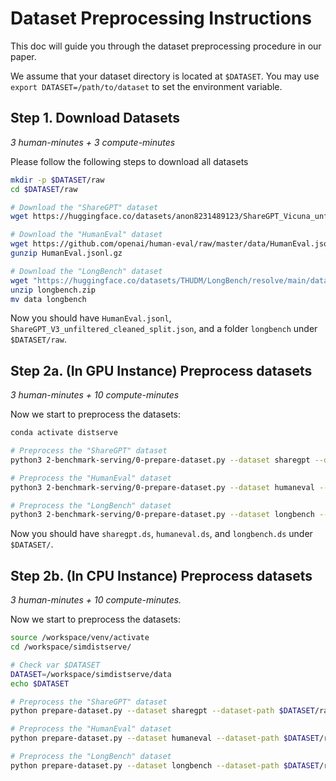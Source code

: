 # Dataset Preprocessing Instructions

This doc will guide you through the dataset preprocessing procedure in our paper.

We assume that your dataset directory is located at `$DATASET`. You may use `export DATASET=/path/to/dataset` to set the environment variable.

## Step 1. Download Datasets

*3 human-minutes + 3 compute-minutes*

Please follow the following steps to download all datasets

```bash
mkdir -p $DATASET/raw
cd $DATASET/raw

# Download the "ShareGPT" dataset
wget https://huggingface.co/datasets/anon8231489123/ShareGPT_Vicuna_unfiltered/resolve/main/ShareGPT_V3_unfiltered_cleaned_split.json

# Download the "HumanEval" dataset
wget https://github.com/openai/human-eval/raw/master/data/HumanEval.jsonl.gz
gunzip HumanEval.jsonl.gz

# Download the "LongBench" dataset
wget "https://huggingface.co/datasets/THUDM/LongBench/resolve/main/data.zip?download=true" -O longbench.zip
unzip longbench.zip
mv data longbench
```

Now you should have `HumanEval.jsonl`, `ShareGPT_V3_unfiltered_cleaned_split.json`, and a folder `longbench` under `$DATASET/raw`.



## Step 2a. (In GPU Instance) Preprocess datasets

*3 human-minutes + 10 compute-minutes*

Now we start to preprocess the datasets:

```bash
conda activate distserve

# Preprocess the "ShareGPT" dataset
python3 2-benchmark-serving/0-prepare-dataset.py --dataset sharegpt --dataset-path $DATASET/raw/ShareGPT_V3_unfiltered_cleaned_split.json --tokenizer facebook/opt-13b --output-path $DATASET/sharegpt.ds

# Preprocess the "HumanEval" dataset
python3 2-benchmark-serving/0-prepare-dataset.py --dataset humaneval --dataset-path $DATASET/raw/HumanEval.jsonl --tokenizer facebook/opt-13b --output-path $DATASET/humaneval.ds

# Preprocess the "LongBench" dataset
python3 2-benchmark-serving/0-prepare-dataset.py --dataset longbench --dataset-path $DATASET/raw/longbench/ --tokenizer facebook/opt-13b --output-path $DATASET/longbench.ds
```

Now you should have `sharegpt.ds`, `humaneval.ds`, and `longbench.ds` under `$DATASET/`.



## Step 2b. (In CPU Instance) Preprocess datasets

*3 human-minutes + 10 compute-minutes.*

Now we start to preprocess the datasets:

```bash
source /workspace/venv/activate
cd /workspace/simdistserve/

# Check var $DATASET
DATASET=/workspace/simdistserve/data
echo $DATASET

# Preprocess the "ShareGPT" dataset
python prepare-dataset.py --dataset sharegpt --dataset-path $DATASET/raw/ShareGPT_V3_unfiltered_cleaned_split.json --tokenizer facebook/opt-13b --output-path $DATASET/sharegpt.dataset

# Preprocess the "HumanEval" dataset
python prepare-dataset.py --dataset humaneval --dataset-path $DATASET/raw/HumanEval.jsonl --tokenizer facebook/opt-13b --output-path $DATASET/humaneval.dataset

# Preprocess the "LongBench" dataset
python prepare-dataset.py --dataset longbench --dataset-path $DATASET/raw/longbench/ --tokenizer facebook/opt-13b --output-path $DATASET/longbench.dataset
```

